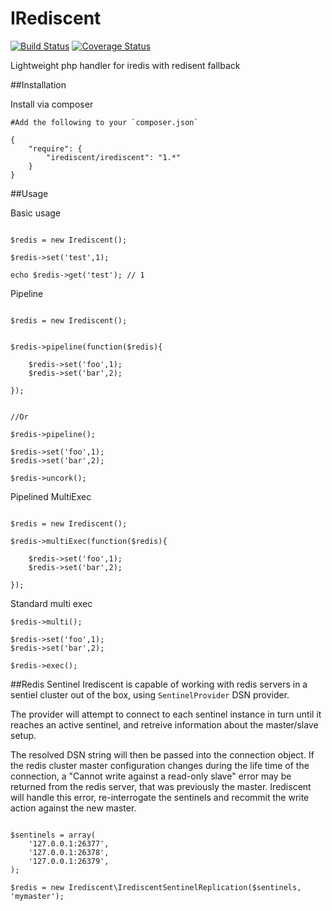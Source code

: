 IRediscent
========
[![Build Status](https://travis-ci.org/mrjgreen/irediscent.svg)](https://travis-ci.org/mrjgreen/irediscent)  [![Coverage Status](https://coveralls.io/repos/mrjgreen/irediscent/badge.png?branch=master)](https://coveralls.io/r/mrjgreen/irediscent?branch=master)

Lightweight php handler for iredis with redisent fallback

##Installation

Install via composer

~~~
#Add the following to your `composer.json`

{
    "require": {
        "irediscent/irediscent": "1.*"
    }
}
~~~


##Usage

Basic usage

~~~

$redis = new Irediscent();

$redis->set('test',1);

echo $redis->get('test'); // 1

~~~

Pipeline

~~~

$redis = new Irediscent();


$redis->pipeline(function($redis){

    $redis->set('foo',1);
    $redis->set('bar',2);

});


//Or

$redis->pipeline();

$redis->set('foo',1);
$redis->set('bar',2);

$redis->uncork();

~~~


Pipelined MultiExec

~~~

$redis = new Irediscent();

$redis->multiExec(function($redis){

    $redis->set('foo',1);
    $redis->set('bar',2);

});

~~~

Standard multi exec

~~~
$redis->multi();

$redis->set('foo',1);
$redis->set('bar',2);

$redis->exec();

~~~

##Redis Sentinel
Irediscent is capable of working with redis servers in a sentiel cluster out of the box, using `SentinelProvider` DSN provider.

The provider will attempt to connect to each sentinel instance in turn until it reaches an active sentinel, and retreive information about the master/slave setup.

The resolved DSN string will then be passed into the connection object. If the redis cluster master configuration changes during the life time of the connection, a "Cannot write against a read-only slave" error may be returned from the redis server, that was previously the master. Irediscent will handle this error, re-interrogate the sentinels and recommit the write action against the new master.

~~~

$sentinels = array(
    '127.0.0.1:26377',
    '127.0.0.1:26378',
    '127.0.0.1:26379',
);

$redis = new Irediscent\IrediscentSentinelReplication($sentinels, 'mymaster');

~~~
